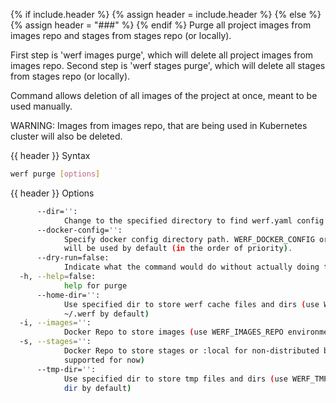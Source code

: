 {% if include.header %}
{% assign header = include.header %}
{% else %}
{% assign header = "###" %}
{% endif %}
Purge all project images from images repo and stages from stages repo (or locally).

First step is 'werf images purge', which will delete all project images from images repo. Second 
step is 'werf stages purge', which will delete all stages from stages repo (or locally).

Command allows deletion of all images of the project at once, meant to be used manually.

WARNING: Images from images repo, that are being used in Kubernetes cluster will also be deleted.

{{ header }} Syntax

```bash
werf purge [options]
```

{{ header }} Options

```bash
      --dir='':
            Change to the specified directory to find werf.yaml config
      --docker-config='':
            Specify docker config directory path. WERF_DOCKER_CONFIG or DOCKER_CONFIG or ~/.docker 
            will be used by default (in the order of priority).
      --dry-run=false:
            Indicate what the command would do without actually doing that
  -h, --help=false:
            help for purge
      --home-dir='':
            Use specified dir to store werf cache files and dirs (use WERF_HOME environment or 
            ~/.werf by default)
  -i, --images='':
            Docker Repo to store images (use WERF_IMAGES_REPO environment by default)
  -s, --stages='':
            Docker Repo to store stages or :local for non-distributed build (only :local is 
            supported for now)
      --tmp-dir='':
            Use specified dir to store tmp files and dirs (use WERF_TMP environment or system tmp 
            dir by default)
```


